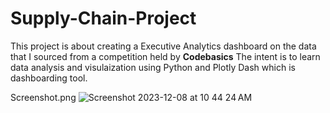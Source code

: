 # Supply-Chain-Project
 This project is about creating a Executive Analytics dashboard on the data that I sourced from a competition held by **Codebasics**
 The intent is to learn data analysis and visulaization using Python and Plotly Dash which is dashboarding tool.

Screenshot.png
![Screenshot 2023-12-08 at 10 44 24 AM](https://github.com/BabbarGaurav/Supply-Chain-Project/assets/106384585/a789db23-297b-4bb3-93bd-95801c540eec)
